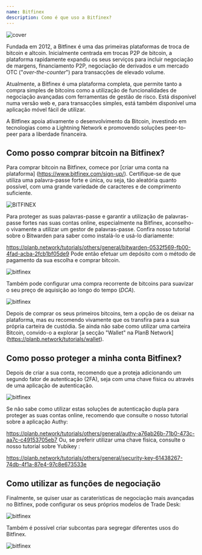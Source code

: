 ```yaml
---
name: Bitfinex
description: Como é que uso a Bitfinex?
---
```

![cover](assets/cover.webp)

Fundada em 2012, a Bitfinex é uma das primeiras plataformas de troca de bitcoin e altcoin. Inicialmente centrada em trocas P2P de bitcoin, a plataforma rapidamente expandiu os seus serviços para incluir negociação de margens, financiamento P2P, negociação de derivados e um mercado OTC ("*over-the-counter*") para transacções de elevado volume.

Atualmente, a Bitfinex é uma plataforma completa, que permite tanto a compra simples de bitcoins como a utilização de funcionalidades de negociação avançadas com ferramentas de gestão de risco. Está disponível numa versão web e, para transacções simples, está também disponível uma aplicação móvel fácil de utilizar.

A Bitfinex apoia ativamente o desenvolvimento da Bitcoin, investindo em tecnologias como a Lightning Network e promovendo soluções peer-to-peer para a liberdade financeira.

## Como posso comprar bitcoin na Bitfinex?

Para comprar bitcoin na Bitfinex, comece por [criar uma conta na plataforma] (https://www.bitfinex.com/sign-up/). Certifique-se de que utiliza uma palavra-passe forte e única, ou seja, tão aleatória quanto possível, com uma grande variedade de caracteres e de comprimento suficiente.

![BITFINEX](assets/notext/01.webp)

Para proteger as suas palavras-passe e garantir a utilização de palavras-passe fortes nas suas contas online, especialmente na Bitfinex, aconselho-o vivamente a utilizar um gestor de palavras-passe. Confira nosso tutorial sobre o Bitwarden para saber como instalá-lo e usá-lo diariamente:

https://planb.network/tutorials/others/general/bitwarden-0532f569-fb00-4fad-acba-2fcb1bf05de9
Pode então efetuar um depósito com o método de pagamento da sua escolha e comprar bitcoin.

![bitfinex](https://youtu.be/z2YlJr9sF20)

Também pode configurar uma compra recorrente de bitcoins para suavizar o seu preço de aquisição ao longo do tempo (*DCA*).

![bitfinex](https://youtu.be/8uoBacYSn08)

Depois de comprar os seus primeiros bitcoins, tem a opção de os deixar na plataforma, mas eu recomendo vivamente que os transfira para a sua própria carteira de custódia. Se ainda não sabe como utilizar uma carteira Bitcoin, convido-o a explorar [a secção "Wallet" na PlanB Network] (https://planb.network/tutorials/wallet).

## Como posso proteger a minha conta Bitfinex?

Depois de criar a sua conta, recomendo que a proteja adicionando um segundo fator de autenticação (2FA), seja com uma chave física ou através de uma aplicação de autenticação.

![bitfinex](https://youtu.be/_Ah34kG6tng)

Se não sabe como utilizar estas soluções de autenticação dupla para proteger as suas contas online, recomendo que consulte o nosso tutorial sobre a aplicação Authy:

https://planb.network/tutorials/others/general/authy-a76ab26b-71b0-473c-aa7c-c49153705eb7
Ou, se preferir utilizar uma chave física, consulte o nosso tutorial sobre Yubikey :

https://planb.network/tutorials/others/general/security-key-61438267-74db-4f1a-87e4-97c8e673533e
## Como utilizar as funções de negociação

Finalmente, se quiser usar as caraterísticas de negociação mais avançadas no Bitfinex, pode configurar os seus próprios modelos de Trade Desk:

![bitfinex](https://youtu.be/byIyWgLGejI)

Também é possível criar subcontas para segregar diferentes usos do Bitfinex.

![bitfinex](https://youtu.be/aOBXgcuJ5fI)

